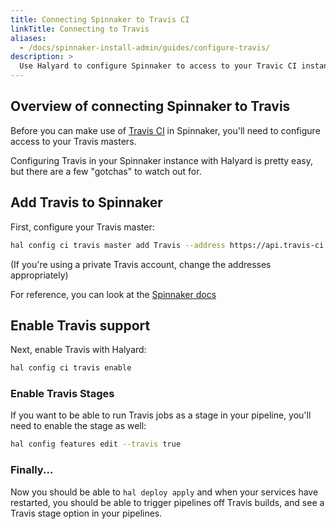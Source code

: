 ```yaml
---
title: Connecting Spinnaker to Travis CI
linkTitle: Connecting to Travis
aliases:
  - /docs/spinnaker-install-admin/guides/configure-travis/
description: >
  Use Halyard to configure Spinnaker to access to your Travic CI instance.
---
```


## Overview of connecting Spinnaker to Travis

Before you can make use of [Travis CI](https://www.travis-ci.com/) in Spinnaker, you'll need to configure access to your Travis masters.

Configuring Travis in your Spinnaker instance with Halyard is pretty easy, but
there are a few "gotchas" to watch out for.


## Add Travis to Spinnaker

First, configure your Travis master:

```bash
hal config ci travis master add Travis --address https://api.travis-ci.org --base-url https://travis-ci.org --github-token
```

(If you're using a private Travis account, change the addresses appropriately)

For reference, you can look at the [Spinnaker docs](https://www.spinnaker.io/reference/halyard/commands/#hal-config-ci-travis-master-add)


## Enable Travis support

Next, enable Travis with Halyard:

```bash
hal config ci travis enable
```

<!-- This got carried over from the old KB article. Unlikely still needed but leaving here for posterity.
## Update `igor-local.yml` (Temporary Fix)

This is currently a bug with OSS halyard; doing the above will cause Igor to
go into a CrashLoopBackoff state.  The fix for this is to go into your
`<profile>/profiles/` directory and add (or update, if you already have one)
`igor-local.yml`.  Add this section:

```bash
artifact:
  decorator:
    enabled: true
```
-->

### Enable Travis Stages

If you want to be able to run Travis jobs as a stage in your pipeline, you'll
need to enable the stage as well:

```bash
hal config features edit --travis true
```


### Finally...

Now you should be able to `hal deploy apply` and when your services have
restarted, you should be able to trigger pipelines off Travis builds, and
see a Travis stage option in your pipelines.
